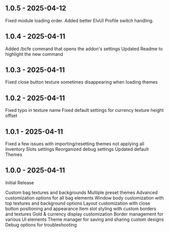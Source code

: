 ## 1.0.5 - 2025-04-12
Fixed module loading order.
Added better ElvUI Profile switch handling.

## 1.0.4 - 2025-04-11
Added /bcfe command that opens the addon's settings
Updated Readme to highlight the new command

## 1.0.3 - 2025-04-11
Fixed close button texture sometimes disappearing when loading themes

## 1.0.2 - 2025-04-11
Fixed typo in texture name
Fixed default settings for currency texture height offset

## 1.0.1 - 2025-04-11
Fixed a few issues with importing/resetting themes not applying all Inventory Slots settings
Reorganized debug settings
Updated default Themes

## 1.0.0 - 2025-04-11
Initial Release

Custom bag textures and backgrounds
Multiple preset themes
Advanced customization options for all bag elements
Window body customization with top textures and background options
Layout customization with close button positioning and appearance
Item slot styling with custom borders and textures
Gold & currency display customization
Border management for various UI elements
Theme manager for saving and sharing custom designs
Debug options for troubleshooting